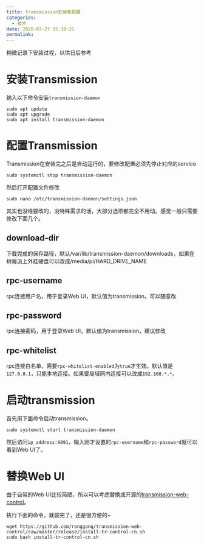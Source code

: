 ```yaml
---
title: transmission安装和配置
categories:
  - 技术
date: 2020-07-27 15:30:21
permalink: 
---
```


稍微记录下安装过程，以供日后参考

<!--more-->

# 安装Transmission

输入以下命令安装`transmission-daemon`

```
sudo apt update
sudo apt upgrade
sudo apt install transmission-daemon
```

# 配置Transmission

Transmission在安装完之后是自动运行的，要修改配置必须先停止对应的service

```
sudo systemctl stop transmission-daemon
```

然后打开配置文件修改

```
sudo nano /etc/transmission-daemon/settings.json
```

其实也没啥要改的，没特殊需求的话，大部分选项都完全不用动。感觉一般只需要修改下面几个。

## download-dir

下载完成的保存路径，默认/var/lib/transmission-daemon/downloads，如果在树莓派上外挂硬盘可以改成/media/pi/HARD_DRIVE_NAME

## rpc-username

rpc连接用户名，用于登录Web UI，默认值为transmission，可以随意改

## rpc-password

rpc连接密码，用于登录Web UI，默认值为transmission，建议修改

## rpc-whitelist

rpc连接白名单，需要`rpc-whitelist-enabled`为`true`才生效。默认值是`127.0.0.1`，只能本地连接。如果要局域网内连接可以改成`192.168.*.*`。

# 启动transmission

首先用下面命令启动transmission。

```
sudo systemctl start transmission-daemon
```

然后访问`ip_address:9091`，输入刚才设置的`rpc-username`和`rpc-password`就可以看到Web UI了。

# 替换Web UI

由于自带的Web UI比较简陋，所以可以考虑替换成开源的[transmission-web-control](https://github.com/ronggang/transmission-web-control)。

执行下面的命令，就装完了，还是很方便的~

```
wget https://github.com/ronggang/transmission-web-control/raw/master/release/install-tr-control-cn.sh
sudo bash install-tr-control-cn.sh
```